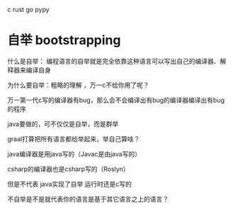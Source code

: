 c
rust
go
pypy

# 自举 bootstrapping

什么是自举：
编程语言的自举就是完全依靠这种语言可以写出自己的编译器、解释器来编译自身

为什么要自举：粗略的理解 ，万一c不给你用了呢？

万一第一代c写的编译器有bug，那么会不会编译出有bug的编译器编译出有bug的程序

java要做的，可不仅仅是自举，而是群举

graal打算把所有语言都给举起来，举自己算啥？


java编译器是用java写的（Javac是由java写的）

csharp的编译器也是csharp写的（Roslyn）

但是不代表 java实现了自举 运行时还是c写的




不自举是不是就代表你的语言是基于其它语言之上的语言？